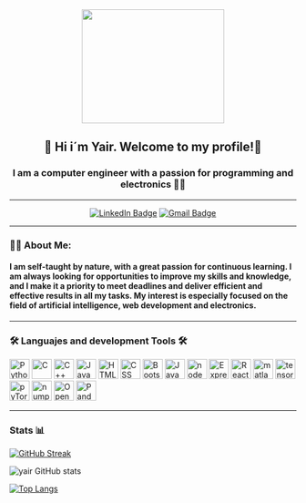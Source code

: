 <div id="header" align="center">

  <img src="https://media.giphy.com/media/wcgn5fVDjvR7pdvz4C/giphy.gif" width="250" height="200"/>
  
  <h2 align="center"> 👋 Hi i´m Yair. Welcome to my profile!👾 </h2>
  
  <h3 align="center"> I am a computer engineer with a passion for programming and electronics 👨‍💻 </h3>

</div>

---

<div align="center">

[![LinkedIn Badge](http://img.shields.io/badge/-LinkedIn-0072b1?style=flat&logo=linkedin&link=본인주소)](https://www.linkedin.com/in/yair-cipres/)
[![Gmail Badge](https://img.shields.io/badge/-%F0%9F%93%A7%20Gmail-red)](mailto:yairemilianocipres@gmail.com)

</div>

---

<div>
  
  <h3 align="left"> 🙋‍♂️ About Me: </h3>
  <h4 align="left"> I am self-taught by nature, with a great passion for continuous learning. I am always looking for opportunities to improve my skills and knowledge, and I make it a priority to meet deadlines and deliver efficient and effective results in all my tasks. My interest is especially focused on the field of artificial intelligence, web development and electronics. </h4>

</div>

---

<div align="left">
          
  <h3>🛠️ Languajes and development Tools 🛠️</h3>
    <div>
     <img src="https://cdn.jsdelivr.net/gh/devicons/devicon/icons/python/python-original.svg" width="35" height="35" title="Python" />
     <img src="https://cdn.jsdelivr.net/gh/devicons/devicon/icons/c/c-original.svg" width="35" height="35" title="C" />
     <img src="https://cdn.jsdelivr.net/gh/devicons/devicon/icons/cplusplus/cplusplus-original.svg" width="35" height="35" title="C++" />
     <img src="https://cdn.jsdelivr.net/gh/devicons/devicon/icons/java/java-original.svg" width="35" height="35" title="Java" />
     <img src="https://cdn.jsdelivr.net/gh/devicons/devicon/icons/html5/html5-original.svg" width="35" height="35" title="HTML" />
     <img src="https://cdn.jsdelivr.net/gh/devicons/devicon/icons/css3/css3-original.svg" width="35" height="35" title="CSS" />
     <img src="https://cdn.jsdelivr.net/gh/devicons/devicon/icons/bootstrap/bootstrap-original.svg" width="35" height="35" title="Bootstrap" />
     <img src="https://cdn.jsdelivr.net/gh/devicons/devicon/icons/javascript/javascript-original.svg" width="35" height="35" title="JavaScript" />
     <img src="https://cdn.jsdelivr.net/gh/devicons/devicon/icons/nodejs/nodejs-original.svg" width="35" height="35" title="nodeJS" />
     <img src="https://cdn.jsdelivr.net/gh/devicons/devicon/icons/nodejs/express-original.svg" width="35" height="35" title="Express" />
     <img src="https://cdn.jsdelivr.net/gh/devicons/devicon/icons/react/react-original.svg" width="35" height="35" title="React" />
     <img src="https://cdn.jsdelivr.net/gh/devicons/devicon/icons/matlab/matlab-original.svg" width="35" height="35" title="matlab" />
     <img src="https://cdn.jsdelivr.net/gh/devicons/devicon/icons/tensorflow/tensorflow-original.svg" width="35" height="35" title="tensorflow" />
     <img src="https://cdn.jsdelivr.net/gh/devicons/devicon/icons/pytorch/pytorch-original.svg" width="35" height="35" title="pyTorch"/>      
     <img src="https://cdn.jsdelivr.net/gh/devicons/devicon/icons/numpy/numpy-original.svg" width="35" height="35" title="numpy" />
     <img src="https://cdn.jsdelivr.net/gh/devicons/devicon/icons/opencv/opencv-original.svg" width="35" height="35" title="OpenCV" />
     <img src="https://cdn.jsdelivr.net/gh/devicons/devicon/icons/pandas/pandas-original.svg" width="35" height="35" title="Pandas" />
    </div>
</div>

---

<h3 align="left"> Stats 📊 </h3>

[![GitHub Streak](http://github-readme-streak-stats.herokuapp.com?user=yair-byte&theme=dark&mode=weekly)](https://git.io/streak-stats)

![yair GitHub stats](https://github-readme-stats.vercel.app/api?username=yair-byte&show_icons=true&theme=dark)

[![Top Langs](https://github-readme-stats.vercel.app/api/top-langs/?username=yair-byte&hide_progress=false)](https://github.com/anuraghazra/github-readme-stats)


       
